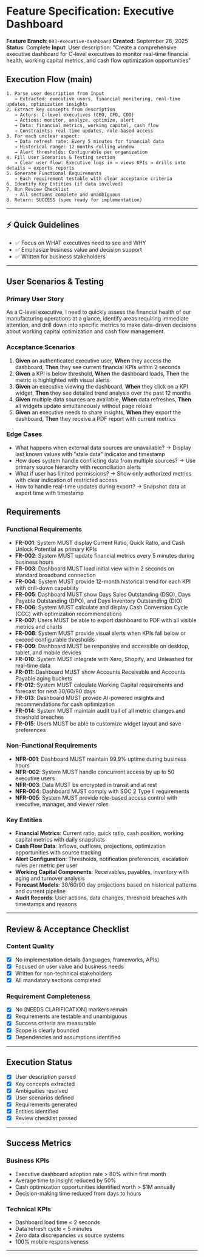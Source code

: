 # Feature Specification: Executive Dashboard

**Feature Branch**: `003-executive-dashboard`
**Created**: September 26, 2025
**Status**: Complete
**Input**: User description: "Create a comprehensive executive dashboard for C-level executives to monitor real-time financial health, working capital metrics, and cash flow optimization opportunities"

## Execution Flow (main)
```
1. Parse user description from Input
   → Extracted: executive users, financial monitoring, real-time updates, optimization insights
2. Extract key concepts from description
   → Actors: C-level executives (CEO, CFO, COO)
   → Actions: monitor, analyze, optimize, alert
   → Data: financial metrics, working capital, cash flow
   → Constraints: real-time updates, role-based access
3. For each unclear aspect:
   → Data refresh rate: Every 5 minutes for financial data
   → Historical range: 12 months rolling window
   → Alert thresholds: Configurable per organization
4. Fill User Scenarios & Testing section
   → Clear user flow: Executive logs in → views KPIs → drills into details → exports reports
5. Generate Functional Requirements
   → Each requirement testable with clear acceptance criteria
6. Identify Key Entities (if data involved)
7. Run Review Checklist
   → All sections complete and unambiguous
8. Return: SUCCESS (spec ready for implementation)
```

---

## ⚡ Quick Guidelines
- ✅ Focus on WHAT executives need to see and WHY
- ✅ Emphasize business value and decision support
- ✅ Written for business stakeholders

---

## User Scenarios & Testing

### Primary User Story
As a C-level executive, I need to quickly assess the financial health of our manufacturing operations at a glance, identify areas requiring immediate attention, and drill down into specific metrics to make data-driven decisions about working capital optimization and cash flow management.

### Acceptance Scenarios
1. **Given** an authenticated executive user, **When** they access the dashboard, **Then** they see current financial KPIs within 2 seconds
2. **Given** a KPI is below threshold, **When** the dashboard loads, **Then** the metric is highlighted with visual alerts
3. **Given** an executive viewing the dashboard, **When** they click on a KPI widget, **Then** they see detailed trend analysis over the past 12 months
4. **Given** multiple data sources are available, **When** data refreshes, **Then** all widgets update simultaneously without page reload
5. **Given** an executive needs to share insights, **When** they export the dashboard, **Then** they receive a PDF report with current metrics

### Edge Cases
- What happens when external data sources are unavailable? → Display last known values with "stale data" indicator and timestamp
- How does system handle conflicting data from multiple sources? → Use primary source hierarchy with reconciliation alerts
- What if user has limited permissions? → Show only authorized metrics with clear indication of restricted access
- How to handle real-time updates during export? → Snapshot data at export time with timestamp

## Requirements

### Functional Requirements
- **FR-001**: System MUST display Current Ratio, Quick Ratio, and Cash Unlock Potential as primary KPIs
- **FR-002**: System MUST update financial metrics every 5 minutes during business hours
- **FR-003**: Dashboard MUST load initial view within 2 seconds on standard broadband connection
- **FR-004**: System MUST provide 12-month historical trend for each KPI with drill-down capability
- **FR-005**: Dashboard MUST show Days Sales Outstanding (DSO), Days Payable Outstanding (DPO), and Days Inventory Outstanding (DIO)
- **FR-006**: System MUST calculate and display Cash Conversion Cycle (CCC) with optimization recommendations
- **FR-007**: Users MUST be able to export dashboard to PDF with all visible metrics and charts
- **FR-008**: System MUST provide visual alerts when KPIs fall below or exceed configurable thresholds
- **FR-009**: Dashboard MUST be responsive and accessible on desktop, tablet, and mobile devices
- **FR-010**: System MUST integrate with Xero, Shopify, and Unleashed for real-time data
- **FR-011**: Dashboard MUST show Accounts Receivable and Accounts Payable aging buckets
- **FR-012**: System MUST calculate Working Capital requirements and forecast for next 30/60/90 days
- **FR-013**: Dashboard MUST provide AI-powered insights and recommendations for cash optimization
- **FR-014**: System MUST maintain audit trail of all metric changes and threshold breaches
- **FR-015**: Users MUST be able to customize widget layout and save preferences

### Non-Functional Requirements
- **NFR-001**: Dashboard MUST maintain 99.9% uptime during business hours
- **NFR-002**: System MUST handle concurrent access by up to 50 executive users
- **NFR-003**: Data MUST be encrypted in transit and at rest
- **NFR-004**: Dashboard MUST comply with SOC 2 Type II requirements
- **NFR-005**: System MUST provide role-based access control with executive, manager, and viewer roles

### Key Entities
- **Financial Metrics**: Current ratio, quick ratio, cash position, working capital metrics with daily snapshots
- **Cash Flow Data**: Inflows, outflows, projections, optimization opportunities with source tracking
- **Alert Configuration**: Thresholds, notification preferences, escalation rules per metric per user
- **Working Capital Components**: Receivables, payables, inventory with aging and turnover analysis
- **Forecast Models**: 30/60/90 day projections based on historical patterns and current pipeline
- **Audit Records**: User actions, data changes, threshold breaches with timestamps and reasons

---

## Review & Acceptance Checklist

### Content Quality
- [x] No implementation details (languages, frameworks, APIs)
- [x] Focused on user value and business needs
- [x] Written for non-technical stakeholders
- [x] All mandatory sections completed

### Requirement Completeness
- [x] No [NEEDS CLARIFICATION] markers remain
- [x] Requirements are testable and unambiguous
- [x] Success criteria are measurable
- [x] Scope is clearly bounded
- [x] Dependencies and assumptions identified

---

## Execution Status

- [x] User description parsed
- [x] Key concepts extracted
- [x] Ambiguities resolved
- [x] User scenarios defined
- [x] Requirements generated
- [x] Entities identified
- [x] Review checklist passed

---

## Success Metrics

### Business KPIs
- Executive dashboard adoption rate > 80% within first month
- Average time to insight reduced by 50%
- Cash optimization opportunities identified worth > $1M annually
- Decision-making time reduced from days to hours

### Technical KPIs
- Dashboard load time < 2 seconds
- Data refresh cycle < 5 minutes
- Zero data discrepancies vs source systems
- 100% mobile responsiveness

---